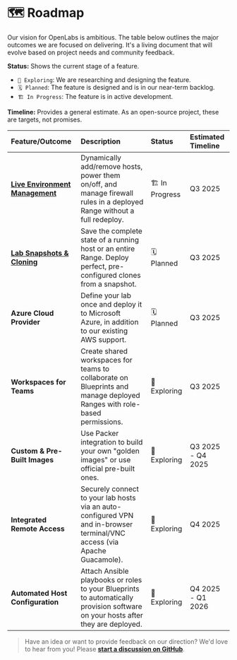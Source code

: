 # 🗺️ Roadmap

Our vision for OpenLabs is ambitious. The table below outlines the major outcomes we are focused on delivering. It's a living document that will evolve based on project needs and community feedback.

**Status:** Shows the current stage of a feature.
* `🧪 Exploring`: We are researching and designing the feature.
* `🗓️ Planned`: The feature is designed and is in our near-term backlog.
* `🏗️ In Progress`: The feature is in active development.

**Timeline:** Provides a general estimate. As an open-source project, these are targets, not promises.

| Feature/Outcome                | Description                                                                                                                   | Status          | Estimated Timeline   |
| :----------------------------- | :---------------------------------------------------------------------------------------------------------------------------- | :-------------- | :------------------- |
| [**Live Environment Management**](https://github.com/OpenLabsHQ/OpenLabs/milestone/1) | Dynamically add/remove hosts, power them on/off, and manage firewall rules in a deployed Range without a full redeploy.       | 🏗️ In Progress      | Q3 2025              |
| [**Lab Snapshots & Cloning**](https://github.com/OpenLabsHQ/OpenLabs/milestone/2) | Save the complete state of a running host or an entire Range. Deploy perfect, pre-configured clones from a snapshot.           | 🗓️ Planned | Q3 2025              |
| **Azure Cloud Provider** | Define your lab once and deploy it to Microsoft Azure, in addition to our existing AWS support.                               | 🗓️ Planned      | Q3 2025    |
| **Workspaces for Teams** | Create shared workspaces for teams to collaborate on Blueprints and manage deployed Ranges with role-based permissions.         | 🧪 Exploring    | Q3 2025               |
| **Custom & Pre-Built Images** | Use Packer integration to build your own "golden images" or use official pre-built ones.                  | 🧪 Exploring    | Q3 2025 - Q4 2025             |
| **Integrated Remote Access** | Securely connect to your lab hosts via an auto-configured VPN and in-browser terminal/VNC access (via Apache Guacamole).      | 🧪 Exploring      | Q4 2025              |
| **Automated Host Configuration** | Attach Ansible playbooks or roles to your Blueprints to automatically provision software on your hosts after they are deployed. | 🧪 Exploring  | Q4 2025 - Q1 2026             |

> Have an idea or want to provide feedback on our direction? We'd love to hear from you! Please **[start a discussion on GitHub](https://github.com/OpenLabsHQ/OpenLabs/discussions)**.